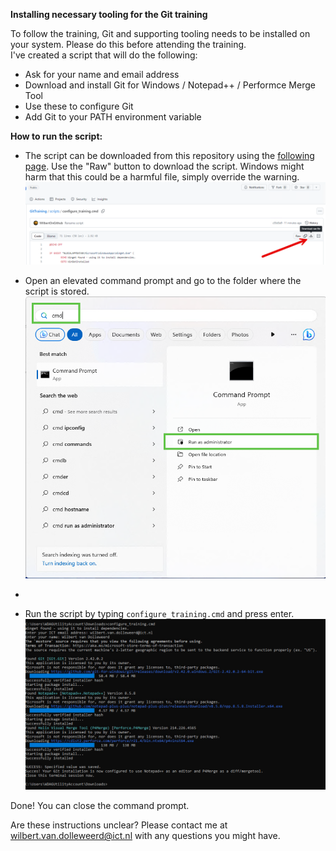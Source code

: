**Installing necessary tooling for the Git training**

To follow the training, Git and supporting tooling needs to be installed on your system. Please do this before attending the training.  
I've created a script that will do the following: 

* Ask for your name and email address
* Download and install Git for Windows / Notepad++ / Performce Merge Tool
* Use these to configure Git
* Add Git to your PATH environment variable



**How to run the script:**

* The script can be downloaded from this repository using the [following page](https://github.com/WilbertOnGithub/GitTraining/blob/master/scripts/configure_training.cmd). Use the "Raw" button to download the script. Windows might harm that this could be a harmful file, simply override the warning. ![](screenshots/download_script.png)

* Open an elevated command prompt and go to the folder where the script is stored. ![](screenshots/elevated_command_prompt.png)
* 
* Run the script by typing `configure_training.cmd` and press enter. ![](screenshots/script_result.png)



Done! You can close the command prompt.  

Are these instructions unclear? Please contact me at wilbert.van.dolleweerd@ict.nl with any questions you might have.

